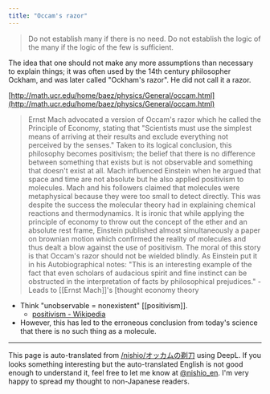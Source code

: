 ```yaml
---
title: "Occam's razor"
---
```


> Do not establish many if there is no need. Do not establish the logic of the many if the logic of the few is sufficient.

The idea that one should not make any more assumptions than necessary to explain things; it was often used by the 14th century philosopher Ockham, and was later called "Ockham's razor". He did not call it a razor.

[http://math.ucr.edu/home/baez/physics/General/occam.html](http://math.ucr.edu/home/baez/physics/General/occam.html)
> Ernst Mach advocated a version of Occam's razor which he called the Principle of Economy, stating that "Scientists must use the simplest means of arriving at their results and exclude everything not perceived by the senses."  Taken to its logical conclusion, this philosophy becomes positivism; the belief that there is no difference between something that exists but is not observable and something that doesn't exist at all.  Mach influenced Einstein when he argued that space and time are not absolute but he also applied positivism to molecules.  Mach and his followers claimed that molecules were metaphysical because they were too small to detect directly.  This was despite the success the molecular theory had in explaining chemical reactions and thermodynamics.  It is ironic that while applying the principle of economy to throw out the concept of the ether and an absolute rest frame, Einstein published almost simultaneously a paper on brownian motion which confirmed the reality of molecules and thus dealt a blow against the use of positivism.  The moral of this story is that Occam's razor should not be wielded blindly.  As Einstein put it in his Autobiographical notes:
>  "This is an interesting example of the fact that even scholars of audacious spirit and fine instinct can be obstructed in the interpretation of facts by philosophical prejudices."
    - Leads to [[Ernst Mach]]'s [thought economy theory
- Think "unobservable = nonexistent" [[positivism]].
    - [positivism - Wikipedia](https://ja.wikipedia.org/wiki/%E5%AE%9F%E8%A8%BC%E4%B8%BB%E7%BE%A9)
- However, this has led to the erroneous conclusion from today's science that there is no such thing as a molecule.

---
This page is auto-translated from [/nishio/オッカムの剃刀](https://scrapbox.io/nishio/オッカムの剃刀) using DeepL. If you looks something interesting but the auto-translated English is not good enough to understand it, feel free to let me know at [@nishio_en](https://twitter.com/nishio_en). I'm very happy to spread my thought to non-Japanese readers.